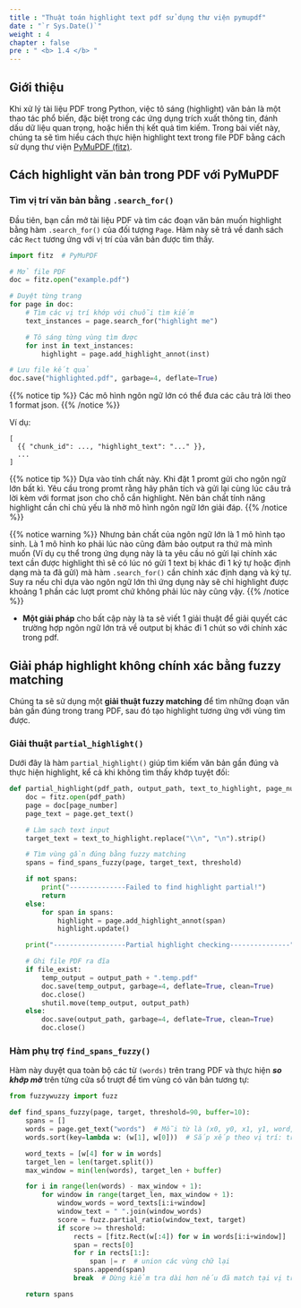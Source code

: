 ```yaml
---
title : "Thuật toán highlight text pdf sử dụng thư viện pymupdf"
date : "`r Sys.Date()`"
weight : 4 
chapter : false
pre : " <b> 1.4 </b> "
---
```


## Giới thiệu

Khi xử lý tài liệu PDF trong Python, việc tô sáng (highlight) văn bản là một thao tác phổ biến, đặc biệt trong các ứng dụng trích xuất thông tin, đánh dấu dữ liệu quan trọng, hoặc hiển thị kết quả tìm kiếm. Trong bài viết này, chúng ta sẽ tìm hiểu cách thực hiện highlight text trong file PDF bằng cách sử dụng thư viện [PyMuPDF (fitz)](https://pymupdf.readthedocs.io/).

## Cách highlight văn bản trong PDF với PyMuPDF

### Tìm vị trí văn bản bằng `.search_for()`

Đầu tiên, bạn cần mở tài liệu PDF và tìm các đoạn văn bản muốn highlight bằng hàm `.search_for()` của đối tượng `Page`. Hàm này sẽ trả về danh sách các `Rect` tương ứng với vị trí của văn bản được tìm thấy.

```python
import fitz  # PyMuPDF

# Mở file PDF
doc = fitz.open("example.pdf")

# Duyệt từng trang
for page in doc:
    # Tìm các vị trí khớp với chuỗi tìm kiếm
    text_instances = page.search_for("highlight me")

    # Tô sáng từng vùng tìm được
    for inst in text_instances:
        highlight = page.add_highlight_annot(inst)

# Lưu file kết quả
doc.save("highlighted.pdf", garbage=4, deflate=True)
```

{{% notice tip %}}
Các mô hình ngôn ngữ lớn có thể đưa các câu trả lời theo 1 format json. 
{{% /notice %}}


Ví dụ:

```
[
  {{ "chunk_id": ..., "highlight_text": "..." }},
  ...
]
```

{{% notice tip %}}
Dựa vào tính chất này. Khi đặt 1 promt gửi cho ngôn ngữ lớn bất kì. Yêu cầu trong promt rằng hãy phân tích và gửi lại cùng lúc câu trả lời kèm với format json cho chỗ cần highlight. Nên bản chất tính năng highlight cần chỉ chủ yếu là nhờ mô hình ngôn ngữ lớn giải đáp.
{{% /notice %}}


{{% notice warning %}}
Nhưng bản chất của ngôn ngữ lớn là 1 mô hình tạo sinh. Là 1 mô hình ko phải lúc nào cũng đảm bảo output ra thứ mà mình muốn (Ví dụ cụ thể trong ứng dụng này là ta yêu cầu nó gửi lại chính xác text cần được highlight thì sẽ có lúc nó gửi 1 text bị khác đi 1 ký tự hoặc định dạng mà ta đã gửi) mà hàm `.search_for()` cần chính xác định dạng và ký tự. Suy ra nếu chỉ dựa vào ngôn ngữ lớn thì ứng dụng này sẽ chỉ highlight được khoảng 1 phần các lượt promt chứ không phải lúc này cũng vậy.
{{% /notice %}}


- **Một giải pháp** cho bất cập này là ta sẽ viết 1 giải thuật để giải quyết các trường hợp ngôn ngữ lớn trả về output bị khác đi 1 chút so với chính xác trong pdf.

## Giải pháp highlight không chính xác bằng fuzzy matching

Chúng ta sẽ sử dụng một **giải thuật fuzzy matching** để tìm những đoạn văn bản gần đúng trong trang PDF, sau đó tạo highlight tương ứng với vùng tìm được.

### Giải thuật `partial_highlight()`

Dưới đây là hàm `partial_highlight()` giúp tìm kiếm văn bản gần đúng và thực hiện highlight, kể cả khi không tìm thấy khớp tuyệt đối:

```python
def partial_highlight(pdf_path, output_path, text_to_highlight, page_number, file_exist, threshold=90):
    doc = fitz.open(pdf_path)
    page = doc[page_number]
    page_text = page.get_text()

    # Làm sạch text input
    target_text = text_to_highlight.replace("\\n", "\n").strip()

    # Tìm vùng gần đúng bằng fuzzy matching
    spans = find_spans_fuzzy(page, target_text, threshold)

    if not spans:
        print("--------------Failed to find highlight partial!")
        return
    else:
        for span in spans:
            highlight = page.add_highlight_annot(span)
            highlight.update()

    print("------------------Partial highlight checking---------------")

    # Ghi file PDF ra đĩa
    if file_exist:
        temp_output = output_path + ".temp.pdf"
        doc.save(temp_output, garbage=4, deflate=True, clean=True)
        doc.close()
        shutil.move(temp_output, output_path)
    else:
        doc.save(output_path, garbage=4, deflate=True, clean=True)
        doc.close()
```

### Hàm phụ trợ `find_spans_fuzzy()`

Hàm này duyệt qua toàn bộ các từ `(words)` trên trang PDF và thực hiện ***so khớp mờ*** trên từng cửa sổ trượt để tìm vùng có văn bản tương tự:

```python
from fuzzywuzzy import fuzz

def find_spans_fuzzy(page, target, threshold=90, buffer=10):
    spans = []
    words = page.get_text("words")  # Mỗi từ là (x0, y0, x1, y1, word, block_no, line_no, word_no)
    words.sort(key=lambda w: (w[1], w[0]))  # Sắp xếp theo vị trí: trên xuống, trái sang phải

    word_texts = [w[4] for w in words]
    target_len = len(target.split())
    max_window = min(len(words), target_len + buffer)

    for i in range(len(words) - max_window + 1):
        for window in range(target_len, max_window + 1):
            window_words = word_texts[i:i+window]
            window_text = " ".join(window_words)
            score = fuzz.partial_ratio(window_text, target)
            if score >= threshold:
                rects = [fitz.Rect(w[:4]) for w in words[i:i+window]]
                span = rects[0]
                for r in rects[1:]:
                    span |= r  # union các vùng chữ lại
                spans.append(span)
                break  # Dừng kiểm tra dài hơn nếu đã match tại vị trí này

    return spans
```


